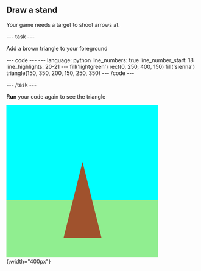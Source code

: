 <h2 class="c-project-heading--task">Draw a stand</h2>

Your game needs a target to shoot arrows at.

--- task ---

Add a brown triangle to your foreground

<div class="c-project-code">
--- code ---
---
language: python
line_numbers: true
line_number_start: 18
line_highlights: 20-21
---
    fill('lightgreen')
    rect(0, 250, 400, 150)
    fill('sienna')
    triangle(150, 350, 200, 150, 250, 350)
--- /code ---
</div>

--- /task ---

**Run** your code again to see the triangle

<div class="c-project-callout c-project-callout--tip">

![A brown triangle on grass and against a sky.](images/target-stand.png){:width="400px"}

